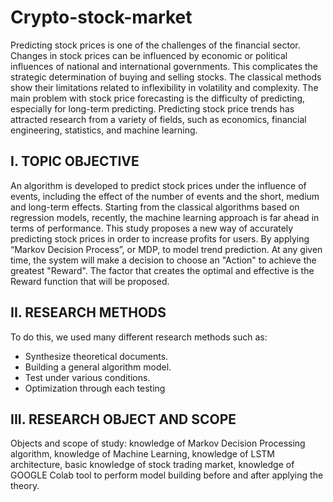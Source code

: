 # Crypto-stock-market
Predicting stock prices is one of the challenges of the financial sector. Changes in stock prices can be influenced by economic or political influences of national and international governments. This complicates the strategic determination of buying and selling stocks.
The classical methods show their limitations related to inflexibility in volatility and complexity. The main problem with stock price forecasting is the difficulty of predicting, especially for long-term predicting.
Predicting stock price trends has attracted research from a variety of fields, such as economics, financial engineering, statistics, and machine learning.
## I. TOPIC OBJECTIVE
An algorithm is developed to predict stock prices under the influence of events, including the effect of the number of events and the short, medium and long-term effects. Starting from the classical algorithms based on regression models, recently, the machine learning approach is far ahead in terms of performance.
This study proposes a new way of accurately predicting stock prices in order to increase profits for users. By applying “Markov Decision Process”, or MDP, to model trend prediction. At any given time, the system will make a decision to choose an "Action" to achieve the greatest "Reward". The factor that creates the optimal and effective is the Reward function that will be proposed.
## II. RESEARCH METHODS
To do this, we used many different research methods such as:
  - Synthesize theoretical documents.
  - Building a general algorithm model.
  - Test under various conditions.
  - Optimization through each testing
## III. RESEARCH OBJECT AND SCOPE
Objects and scope of study: knowledge of Markov Decision Processing algorithm, knowledge of Machine Learning, knowledge of LSTM architecture, basic knowledge of stock trading market, knowledge of GOOGLE Colab tool to perform model building before and after applying the theory.
